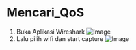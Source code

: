 # Mencari_QoS

1. Buka Aplikasi Wireshark 
![Image](https://github.com/user-attachments/assets/8e8bf7e7-4930-4bf3-b729-fa4d4b96ad25)
2. Lalu pilih wifi dan start capture
![Image](https://github.com/user-attachments/assets/7108d932-2e56-4dc3-b4d2-bc7d7dfde616)
